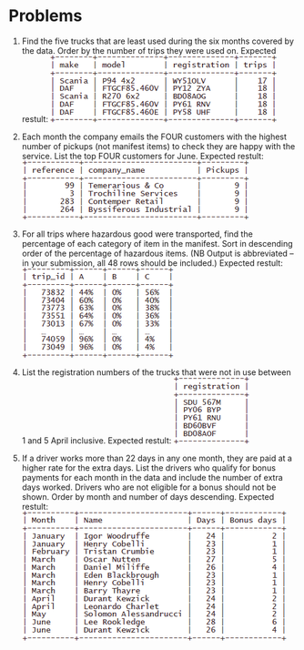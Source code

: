 # Problems

1) Find the five trucks that are least used during the six months covered by the data. Order by the number of trips they were used on.
   Expected restult:
   ![plot](../img/problem1.png)
   
2) Each month the company emails the FOUR customers with the highest number of pickups (not manifest items) to check they are happy with the service. List the top FOUR customers for June.
   Expected restult:
   ![plot](../img/problem2.png)
   
3) For all trips where hazardous good were transported, find the percentage of each category of item in the manifest. Sort in descending order of the percentage of hazardous items. (NB Output is abbreviated – in your submission, all 48 rows should be included.)
   Expected restult:
   ![plot](../img/problem3.png)
   
4) List the registration numbers of the trucks that were not in use between 1 and 5 April inclusive.
   Expected restult:
   ![plot](../img/problem4.png)
   
5) If a driver works more than 22 days in any one month, they are paid at a higher rate for the extra days. List the drivers who qualify for bonus payments for each month in the data and include the number of extra days worked. Drivers who are not eligible for a bonus should not be shown. Order by month and number of days descending.
   Expected restult:
   ![plot](../img/problem5.png)

